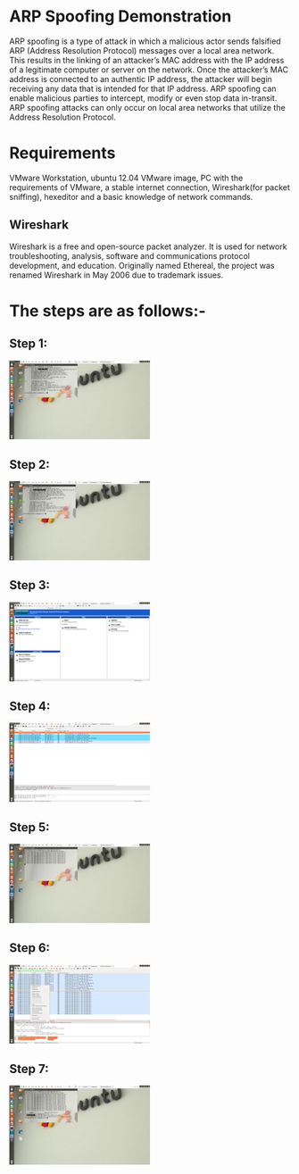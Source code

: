 # ARP Spoofing Demonstration
ARP spoofing is a type of attack in which a malicious actor sends falsified ARP (Address Resolution Protocol) messages over a local area network. This results in the linking of an attacker’s MAC address with the IP address of a legitimate computer or server on the network. Once the attacker’s MAC address is connected to an authentic IP address, the attacker will begin receiving any data that is intended for that IP address. ARP spoofing can enable malicious parties to intercept, modify or even stop data in-transit. ARP spoofing attacks can only occur on local area networks that utilize the Address Resolution Protocol.
# Requirements
VMware Workstation, ubuntu 12.04 VMware image, PC with the requirements of VMware, a stable internet connection, Wireshark(for packet sniffing), hexeditor and a basic knowledge of network commands.

## Wireshark
Wireshark is a free and open-source packet analyzer. It is used for network troubleshooting, analysis, software and communications protocol development, and education. Originally named Ethereal, the project was renamed Wireshark in May 2006 due to trademark issues.

# The steps are as follows:-

## Step 1: 
<img width="50%" src="https://github.com/devesh0605/arp_spoofing_demo/blob/master/Step%201.png" alt="Image 1">

## Step 2: 
<img width="50%" src="https://github.com/devesh0605/arp_spoofing_demo/blob/master/Step%202.png" alt="Image 2">

## Step 3: 
<img width="50%" src="https://github.com/devesh0605/arp_spoofing_demo/blob/master/Step%203.png" alt="Image 3">

## Step 4: 
<img width="50%" src="https://github.com/devesh0605/arp_spoofing_demo/blob/master/Step%204.png" alt="Image 4">

## Step 5: 
<img width="50%" src="https://github.com/devesh0605/arp_spoofing_demo/blob/master/Step%205.png" alt="Image 5">

## Step 6: 
<img width="50%" src="https://github.com/devesh0605/arp_spoofing_demo/blob/master/Step%206.png" alt="Image 6">

## Step 7: 
<img width="50%" src="https://github.com/devesh0605/arp_spoofing_demo/blob/master/Step%207.png" alt="Image 7">
